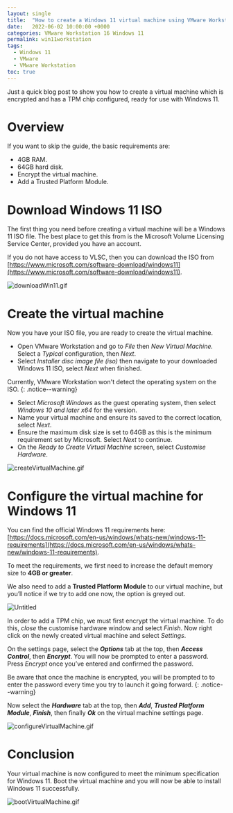 ```yaml
---
layout: single
title:  "How to create a Windows 11 virtual machine using VMware Workstation 16"
date:   2022-06-02 10:00:00 +0000
categories: VMware Workstation 16 Windows 11
permalink: win11workstation
tags:
  - Windows 11
  - VMware
  - VMware Workstation
toc: true
---
```

Just a quick blog post to show you how to create a virtual machine which is encrypted and has a TPM chip configured, ready for use with Windows 11.

# Overview
If you want to skip the guide, the basic requirements are:
- 4GB RAM.
- 64GB hard disk.
- Encrypt the virtual machine.
- Add a Trusted Platform Module.

# Download Windows 11 ISO

The first thing you need before creating a virtual machine will be a Windows 11 ISO file. The best place to get this from is the Microsoft Volume Licensing Service Center, provided you have an account. 

If you do not have access to VLSC, then you can download the ISO from [https://www.microsoft.com/software-download/windows11](https://www.microsoft.com/software-download/windows11).

![downloadWin11.gif](assets/images/VMwareWorkspaceWin11/downloadWin11.gif)

# Create the virtual machine

Now you have your ISO file, you are ready to create the virtual machine.

- Open VMware Workstation and go to *File* then *New Virtual Machine.* Select a *Typical* configuration, then *Next*.
- Select *Installer disc image file (iso)* then navigate to your downloaded Windows 11 ISO, select *Next* when finished.

Currently, VMware Workstation won't detect the operating system on the ISO.
{: .notice--warning}

- Select *Microsoft Windows* as the guest operating system, then select *Windows 10 and later x64* for the version.
- Name your virtual machine and ensure its saved to the correct location, select *Next*.
- Ensure the maximum disk size is set to 64GB as this is the minimum requirement set by Microsoft. Select *Next* to continue.
- On the *Ready to Create Virtual Machine* screen, select *Customise Hardware*.

![createVirtualMachine.gif](assets/images/VMwareWorkspaceWin11/createVirtualMachine.gif)

# Configure the virtual machine for Windows 11

You can find the official Windows 11 requirements here:
[https://docs.microsoft.com/en-us/windows/whats-new/windows-11-requirements](https://docs.microsoft.com/en-us/windows/whats-new/windows-11-requirements).

To meet the requirements, we first need to increase the default memory size to **4GB or greater**.

We also need to add a **Trusted Platform Module** to our virtual machine, but you’ll notice if we try to add one now, the option is greyed out.

![Untitled](assets/images/VMwareWorkspaceWin11/tpmAdd.png)

In order to add a TPM chip, we must first encrypt the virtual machine. To do this, *close* the customise hardware window and select *Finish*. Now right click on the newly created virtual machine and select *Settings*. 

On the settings page, select the ***Options*** tab at the top, then ***Access Control***, then ***Encrypt***. You will now be prompted to enter a password. Press *Encrypt* once you’ve entered and confirmed the password.

Be aware that once the machine is encrypted, you will be prompted to to enter the password every time you try to launch it going forward.
{: .notice--warning}

Now select the ***Hardware*** tab at the top, then ***Add***, ***Trusted Platform Module***, ***Finish***, then finally ***Ok*** on the virtual machine settings page.

![configureVirtualMachine.gif](assets/images/VMwareWorkspaceWin11/configureVirtualMachine.gif)



# Conclusion

Your virtual machine is now configured to meet the minimum specification for Windows 11. Boot the virtual machine and you will now be able to install Windows 11 successfully.

![bootVirtualMachine.gif](assets/images/VMwareWorkspaceWin11/bootVirtualMachine.gif)